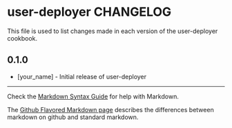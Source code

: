 user-deployer CHANGELOG
=======================

This file is used to list changes made in each version of the user-deployer cookbook.

0.1.0
-----
- [your_name] - Initial release of user-deployer

- - -
Check the [Markdown Syntax Guide](http://daringfireball.net/projects/markdown/syntax) for help with Markdown.

The [Github Flavored Markdown page](http://github.github.com/github-flavored-markdown/) describes the differences between markdown on github and standard markdown.
